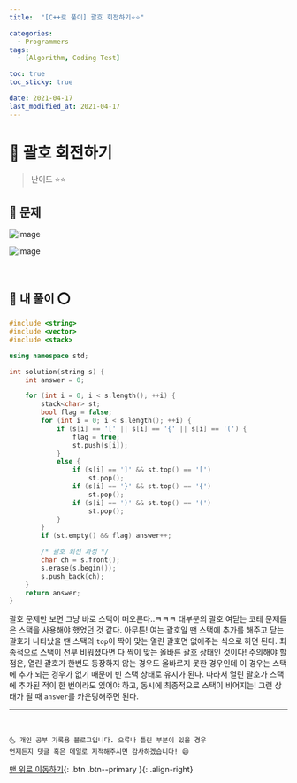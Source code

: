 ```yaml
---
title:  "[C++로 풀이] 괄호 회전하기⭐⭐" 

categories:
  - Programmers
tags:
  - [Algorithm, Coding Test]

toc: true
toc_sticky: true

date: 2021-04-17
last_modified_at: 2021-04-17
---
```



# 📌 괄호 회전하기

> 난이도 ⭐⭐

## 🚀 문제

![image](https://user-images.githubusercontent.com/42318591/115109092-cbf6b100-9fae-11eb-9301-8feb5fa10ce2.png)

![image](https://user-images.githubusercontent.com/42318591/115109097-d31dbf00-9fae-11eb-99f1-42df8f9a403d.png)

<br>

## 🚀 내 풀이 ⭕

```cpp
#include <string>
#include <vector>
#include <stack>

using namespace std;

int solution(string s) {
    int answer = 0;

    for (int i = 0; i < s.length(); ++i) {
        stack<char> st;
        bool flag = false;
        for (int i = 0; i < s.length(); ++i) {
            if (s[i] == '[' || s[i] == '{' || s[i] == '(') {
                flag = true;
                st.push(s[i]);
            }
            else {
                if (s[i] == ']' && st.top() == '[')
                    st.pop();
                if (s[i] == '}' && st.top() == '{')
                    st.pop();
                if (s[i] == ')' && st.top() == '(')
                    st.pop();
            }
        }
        if (st.empty() && flag) answer++;

        /* 괄호 회전 과정 */
        char ch = s.front();
        s.erase(s.begin());
        s.push_back(ch);
    }
    return answer;
}
```

괄호 문제만 보면 그냥 바로 스택이 떠오른다..ㅋㅋㅋ 대부분의 괄호 여닫는 코테 문제들은 스택을 사용해야 했었던 것 같다. 아무튼! 여는 괄호일 땐 스택에 추가를 해주고 닫는 괄호가 나타났을 땐 스택의 `top`이 짝이 맞는 열린 괄호면 없애주는 식으로 하면 된다. 최종적으로 스택이 전부 비워졌다면 다 짝이 맞는 올바른 괄호 상태인 것이다! 주의해야 할 점은, 열린 괄호가 한번도 등장하지 않는 경우도 올바르지 못한 경우인데 이 경우는 스택에 추가 되는 경우가 없기 때문에 빈 스택 상태로 유지가 된다. 따라서 열린 괄호가 스택에 추가된 적이 한 번이라도 있어야 하고, 동시에 최종적으로 스택이 비어지는! 그런 상태가 될 때 `answer`를 카운팅해주면 된다.

***
<br>

    🌜 개인 공부 기록용 블로그입니다. 오류나 틀린 부분이 있을 경우 
    언제든지 댓글 혹은 메일로 지적해주시면 감사하겠습니다! 😄

[맨 위로 이동하기](#){: .btn .btn--primary }{: .align-right}